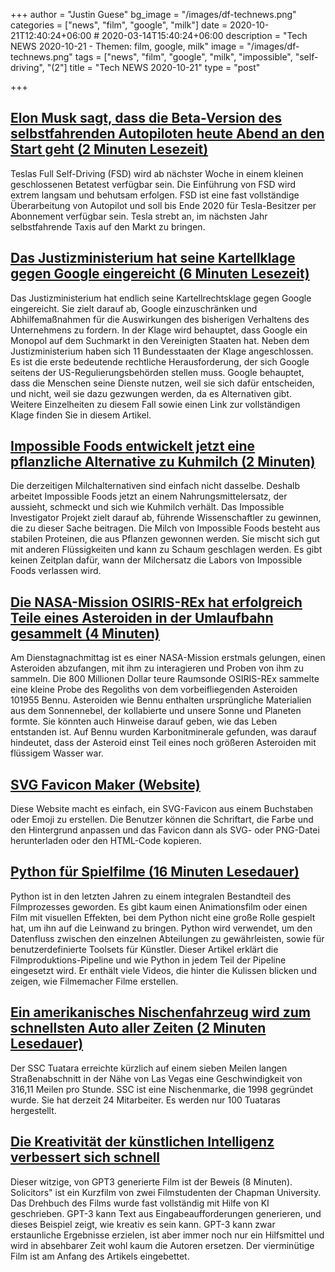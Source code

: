 +++
author = "Justin Guese"
bg_image = "/images/df-technews.png"
categories = ["news", "film", "google", "milk"]
date = 2020-10-21T12:40:24+06:00 # 2020-03-14T15:40:24+06:00
description = "Tech NEWS 2020-10-21 - Themen: film, google, milk"
image = "/images/df-technews.png"
tags = ["news", "film", "google", "milk", "impossible", "self-driving", "(2"]
title = "Tech NEWS 2020-10-21"
type = "post"

+++

## [Elon Musk sagt, dass die Beta-Version des selbstfahrenden Autopiloten heute Abend an den Start geht (2 Minuten Lesezeit)](https://www.caranddriver.com/news/a34347927/tesla-autopilot-fsd-self-driving-beta//1/010001754aa16238-ca50999f-4e32-4590-b039-0f12b2a0a7c8-000000/xzuU2mZosc54vwYOYUy9hPoW0TYTzpOd-Blh3rhOrKI=163)

 Teslas Full Self-Driving (FSD) wird ab nächster Woche in einem kleinen geschlossenen Betatest verfügbar sein. Die Einführung von FSD wird extrem langsam und behutsam erfolgen. FSD ist eine fast vollständige Überarbeitung von Autopilot und soll bis Ende 2020 für Tesla-Besitzer per Abonnement verfügbar sein. Tesla strebt an, im nächsten Jahr selbstfahrende Taxis auf den Markt zu bringen.

## [Das Justizministerium hat seine Kartellklage gegen Google eingereicht (6 Minuten Lesezeit)](https://techcrunch.com/2020/10/20/justice-department-will-reportedly-file-its-antitrust-lawsuit-against-google-today//1/010001754aa16238-ca50999f-4e32-4590-b039-0f12b2a0a7c8-000000/H4iUTndZh3vrg-KGtO1bcPSb3gCEfnBWIS-3LZeWmpM=163)

 Das Justizministerium hat endlich seine Kartellrechtsklage gegen Google eingereicht. Sie zielt darauf ab, Google einzuschränken und Abhilfemaßnahmen für die Auswirkungen des bisherigen Verhaltens des Unternehmens zu fordern. In der Klage wird behauptet, dass Google ein Monopol auf dem Suchmarkt in den Vereinigten Staaten hat. Neben dem Justizministerium haben sich 11 Bundesstaaten der Klage angeschlossen. Es ist die erste bedeutende rechtliche Herausforderung, der sich Google seitens der US-Regulierungsbehörden stellen muss. Google behauptet, dass die Menschen seine Dienste nutzen, weil sie sich dafür entscheiden, und nicht, weil sie dazu gezwungen werden, da es Alternativen gibt. Weitere Einzelheiten zu diesem Fall sowie einen Link zur vollständigen Klage finden Sie in diesem Artikel.

## [Impossible Foods entwickelt jetzt eine pflanzliche Alternative zu Kuhmilch (2 Minuten)](https://gizmodo.com/impossible-foods-is-now-developing-a-plant-based-altern-1845425703/1/010001754aa16238-ca50999f-4e32-4590-b039-0f12b2a0a7c8-000000/ktE71hFucNWefhF0efe4WYO-GVyq5unujjqBP0I83MA=163)

 Die derzeitigen Milchalternativen sind einfach nicht dasselbe. Deshalb arbeitet Impossible Foods jetzt an einem Nahrungsmittelersatz, der aussieht, schmeckt und sich wie Kuhmilch verhält. Das Impossible Investigator Projekt zielt darauf ab, führende Wissenschaftler zu gewinnen, die zu dieser Sache beitragen. Die Milch von Impossible Foods besteht aus stabilen Proteinen, die aus Pflanzen gewonnen werden. Sie mischt sich gut mit anderen Flüssigkeiten und kann zu Schaum geschlagen werden. Es gibt keinen Zeitplan dafür, wann der Milchersatz die Labors von Impossible Foods verlassen wird.

## [Die NASA-Mission OSIRIS-REx hat erfolgreich Teile eines Asteroiden in der Umlaufbahn gesammelt (4 Minuten)](https://www.engadget.com/nasa-osiris-rex-bennu-sample-collection-221523176.html/1/010001754aa16238-ca50999f-4e32-4590-b039-0f12b2a0a7c8-000000/M3no07ewIlO17kwNmnVXsT4hPKfIhgNkdWFCv9rdu-U=163)

 Am Dienstagnachmittag ist es einer NASA-Mission erstmals gelungen, einen Asteroiden abzufangen, mit ihm zu interagieren und Proben von ihm zu sammeln. Die 800 Millionen Dollar teure Raumsonde OSIRIS-REx sammelte eine kleine Probe des Regoliths von dem vorbeifliegenden Asteroiden 101955 Bennu. Asteroiden wie Bennu enthalten ursprüngliche Materialien aus dem Sonnennebel, der kollabierte und unsere Sonne und Planeten formte. Sie könnten auch Hinweise darauf geben, wie das Leben entstanden ist. Auf Bennu wurden Karbonitminerale gefunden, was darauf hindeutet, dass der Asteroid einst Teil eines noch größeren Asteroiden mit flüssigem Wasser war.

## [SVG Favicon Maker (Website)](https://formito.com/tools/favicon/1/010001754aa16238-ca50999f-4e32-4590-b039-0f12b2a0a7c8-000000/XivHSjMF0Ab0pWi_SYv69Yp-BNLVL4mEdARq6efexiI=163)

 Diese Website macht es einfach, ein SVG-Favicon aus einem Buchstaben oder Emoji zu erstellen. Die Benutzer können die Schriftart, die Farbe und den Hintergrund anpassen und das Favicon dann als SVG- oder PNG-Datei herunterladen oder den HTML-Code kopieren.

## [Python für Spielfilme (16 Minuten Lesedauer)](https://www.gfx.dev/python-for-feature-film/1/010001754aa16238-ca50999f-4e32-4590-b039-0f12b2a0a7c8-000000/jKA6ISiJEqH-doZs8Q5-sN3Rl-jZxL6Olq00hVh9uTg=163)

 Python ist in den letzten Jahren zu einem integralen Bestandteil des Filmprozesses geworden. Es gibt kaum einen Animationsfilm oder einen Film mit visuellen Effekten, bei dem Python nicht eine große Rolle gespielt hat, um ihn auf die Leinwand zu bringen. Python wird verwendet, um den Datenfluss zwischen den einzelnen Abteilungen zu gewährleisten, sowie für benutzerdefinierte Toolsets für Künstler. Dieser Artikel erklärt die Filmproduktions-Pipeline und wie Python in jedem Teil der Pipeline eingesetzt wird. Er enthält viele Videos, die hinter die Kulissen blicken und zeigen, wie Filmemacher Filme erstellen.

## [Ein amerikanisches Nischenfahrzeug wird zum schnellsten Auto aller Zeiten (2 Minuten Lesedauer)](https://interestingengineering.com/a-niche-american-car-becomes-the-fastest-car-ever/1/010001754aa16238-ca50999f-4e32-4590-b039-0f12b2a0a7c8-000000/ho7HOUYd59H6p4D9WdqGPHhwqMZdYWCtznMY1KvfbQc=163)

 Der SSC Tuatara erreichte kürzlich auf einem sieben Meilen langen Straßenabschnitt in der Nähe von Las Vegas eine Geschwindigkeit von 316,11 Meilen pro Stunde. SSC ist eine Nischenmarke, die 1998 gegründet wurde. Sie hat derzeit 24 Mitarbeiter. Es werden nur 100 Tuataras hergestellt.

## [Die Kreativität der künstlichen Intelligenz verbessert sich schnell](https://www.digitaltrends.com/features/solicitors-gpt3-future-of-filmmaking//1/010001754aa16238-ca50999f-4e32-4590-b039-0f12b2a0a7c8-000000/WJG_jshm5vJ-NAOauBIxeaHBunEGPa0gGb18XmqthTA=163)

 Dieser witzige, von GPT3 generierte Film ist der Beweis (8 Minuten). Solicitors" ist ein Kurzfilm von zwei Filmstudenten der Chapman University. Das Drehbuch des Films wurde fast vollständig mit Hilfe von KI geschrieben. GPT-3 kann Text aus Eingabeaufforderungen generieren, und dieses Beispiel zeigt, wie kreativ es sein kann. GPT-3 kann zwar erstaunliche Ergebnisse erzielen, ist aber immer noch nur ein Hilfsmittel und wird in absehbarer Zeit wohl kaum die Autoren ersetzen. Der vierminütige Film ist am Anfang des Artikels eingebettet.

